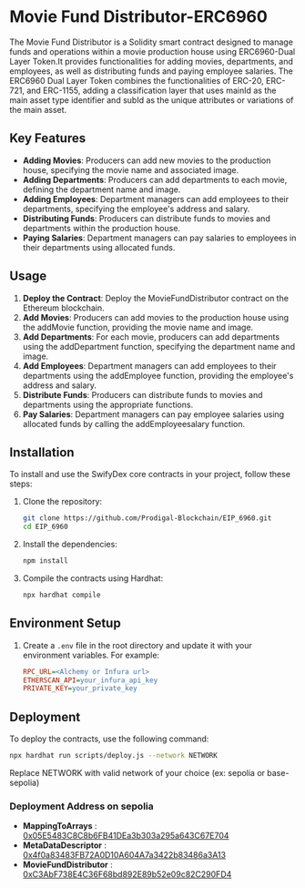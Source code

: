 # Movie Fund Distributor-ERC6960

The Movie Fund Distributor is a Solidity smart contract designed to manage funds and operations within a movie production house using ERC6960-Dual Layer Token.It provides functionalities for adding movies, departments, and employees, as well as distributing funds and paying employee salaries. The ERC6960 Dual Layer Token combines the functionalities of ERC-20, ERC-721, and ERC-1155, adding a classification layer that uses mainId as the main asset type identifier and subId as the unique attributes or variations of the main asset.

## Key Features

- **Adding Movies**: Producers can add new movies to the production house, specifying the movie name and associated image.
- **Adding Departments**: Producers can add departments to each movie, defining the department name and image.
- **Adding Employees**: Department managers can add employees to their departments, specifying the employee's address and salary.
- **Distributing Funds**: Producers can distribute funds to movies and departments within the production house.
- **Paying Salaries**: Department managers can pay salaries to employees in their departments using allocated funds.

## Usage

1. **Deploy the Contract**: Deploy the MovieFundDistributor contract on the Ethereum blockchain.
2. **Add Movies**: Producers can add movies to the production house using the addMovie function, providing the movie name and image.
3. **Add Departments**: For each movie, producers can add departments using the addDepartment function, specifying the department name and image.
4. **Add Employees**: Department managers can add employees to their departments using the addEmployee function, providing the employee's address and salary.
5. **Distribute Funds**: Producers can distribute funds to movies and departments using the appropriate functions.
6. **Pay Salaries**: Department managers can pay employee salaries using allocated funds by calling the addEmployeesalary function.

## Installation

To install and use the SwifyDex core contracts in your project, follow these steps:

1. Clone the repository:

   ```sh
   git clone https://github.com/Prodigal-Blockchain/EIP_6960.git
   cd EIP_6960
   ```

2. Install the dependencies:

   ```sh
   npm install
   ```

3. Compile the contracts using Hardhat:
   ```sh
   npx hardhat compile
   ```

## Environment Setup

1. Create a `.env` file in the root directory and update it with your environment variables. For example:

   ```ini
   RPC_URL=<Alchemy or Infura url>
   ETHERSCAN_API=your_infura_api_key
   PRIVATE_KEY=your_private_key
   ```

## Deployment

To deploy the contracts, use the following command:

```sh
npx hardhat run scripts/deploy.js --network NETWORK
```

Replace NETWORK with valid network of your choice (ex: sepolia or base-sepolia)

### Deployment Address on sepolia

- **MappingToArrays** : [0x05E5483C8C8b6FB41DEa3b303a295a643C67E704](https://sepolia.etherscan.io/address/0x05E5483C8C8b6FB41DEa3b303a295a643C67E704)
- **MetaDataDescriptor** : [0x4f0a83483FB72A0D10A604A7a3422b83486a3A13](https://sepolia.etherscan.io/address/0x4f0a83483FB72A0D10A604A7a3422b83486a3A13)
- **MovieFundDistributor** : [0xC3AbF738E4C36F68bd892E89b52e09c82C290FD4](https://sepolia.etherscan.io/address/0xC3AbF738E4C36F68bd892E89b52e09c82C290FD4)
